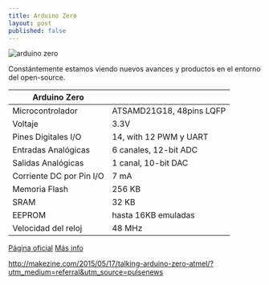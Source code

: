 ```yaml
---
title: Arduino Zero
layout: post
published: false
---
```




![arduino zero](http://arduino.cc/en/uploads/Main/Arduino_Zero_front450.png)

Constántemente estamos viendo nuevos avances y productos en el entorno del open-source. 

|Arduino Zero| |
|---|---|
|Microcontrolador|ATSAMD21G18, 48pins LQFP|
|Voltaje|3.3V|
|Pines Digitales I/O|14, with 12 PWM y UART| 
|Entradas Analógicas|6 canales, 12-bit ADC |
|Salidas Analógicas|1 canal, 10-bit DAC|
|Corriente DC por Pin I/O|7 mA|
|Memoria Flash|256 KB|
|SRAM|32 KB|
|EEPROM|hasta 16KB emuladas|
|Velocidad del reloj|48 MHz|

[Página oficial](http://arduino.cc/en/Main/ArduinoBoardZero)
[Más info](http://blog.arduino.cc/2014/05/15/meet-arduino-zero/)


http://makezine.com/2015/05/17/talking-arduino-zero-atmel/?utm_medium=referral&utm_source=pulsenews